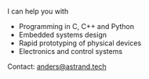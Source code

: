 I can help you with
- Programming in C, C++ and Python
- Embedded systems design
- Rapid prototyping of physical devices
- Electronics and control systems

Contact: anders@astrand.tech
